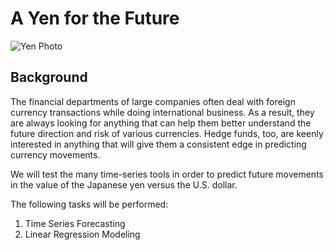 # A Yen for the Future

![Yen Photo](Images/unit-10-readme-photo.png)

## Background

The financial departments of large companies often deal with foreign currency transactions while doing international business. As a result, they are always looking for anything that can help them better understand the future direction and risk of various currencies. Hedge funds, too, are keenly interested in anything that will give them a consistent edge in predicting currency movements.

We will test the many time-series tools in order to predict future movements in the value of the Japanese yen versus the U.S. dollar.

The following tasks will be performed:

1. Time Series Forecasting
2. Linear Regression Modeling